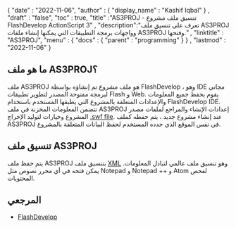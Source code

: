 {
  "date" : "2022-11-06",
  "author" : {
    "display_name" : "Kashif Iqbal"
} ,
  "draft" : "false",
  "toc" : true,
  "title" :"AS3PROJ - تنسيق ملف مشروع FlashDevelop ActionScript 3" ,
  "description":"تعرف على تنسيق ملف AS3PROJ وواجهات برمجة التطبيقات التي يمكنها إنشاء ملفات AS3PROJ وفتحها." ,
  "linktitle" : "AS3PROJ",
  "menu" : {
    "docs" : {
      "parent" : "programming"
}
} ,
  "lastmod" : "2022-11-06"
}

## ما هو ملف AS3PROJ؟

ملف AS3PROJ هو ملف مشروع تم إنشاؤه بواسطة FlashDevelop ، وهو IDE مجاني لبرمجة مفتوحة المصدر لتطوير تطبيقات Flash و Web. يقوم بحفظ جميع المعلومات والإعدادات المتعلقة بالمشروع التي يطبقها المستخدم باستخدام FlashDevelop IDE. تتضمن المعلومات المخزنة في ملف AS3PROJ إعدادات الإنشاء والمراجع لملفات مصدر المشروع وخيارات لتوليد الإخراج [.swf file](/ar/page-description-language/swf/). عند إنشاء مشروع جديد ، يتم حفظه كملف AS3PROJ في نفس الموقع الذي حدده المستخدم لحفظ البيانات المتعلقة بالمشروع.

## تنسيق ملف AS3PROJ

يتم حفظ ملف AS3PROJ بتنسيق ملف [XML](/ar/web/xml/) وهو تنسيق ملف عالمي لتبادل المعلومات. يمكن فتحه في أي محرر نصوص مثل Notepad و Notepad ++ و Atom لفحص المحتويات.

## المرجعي

* [FlashDevelop](https://www.flashdevelop.org/)


